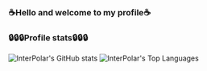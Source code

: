 ### ☕Hello and welcome to my profile☕

### 🔒🔒🔒Profile stats🔒🔒🔒
![InterPolar's GitHub stats](https://github-readme-stats.vercel.app/api?username=BruhDevel&theme=dracula) ![InterPolar's Top Languages](https://github-readme-stats.vercel.app/api/top-langs/?username=anuraghazra&theme=dracula)
